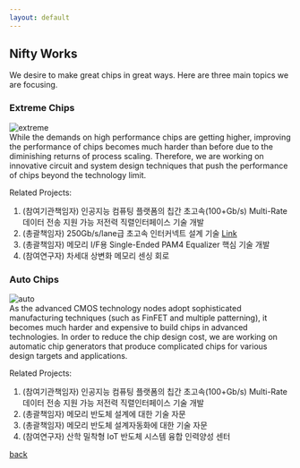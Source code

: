 ```yaml
---
layout: default
---
```


## Nifty Works 

We desire to make great chips in great ways. Here are three main topics we are 
focusing.

### Extreme Chips
![extreme](https://raw.githubusercontent.com/niftylab/niftylab.github.io/master/assets/img/research/extreme.png)  
While the demands on high performance chips are getting higher, improving the 
performance of chips becomes much harder than before due to the diminishing 
returns of process scaling.
Therefore, we are working on innovative circuit and system design techniques 
that push the performance of chips beyond the technology limit.

Related Projects:

1. (참여기관책임자) 인공지능 컴퓨팅 플랫폼의 칩간 초고속(100+Gb/s) Multi-Rate 데이터 전송 지원 가능 저전력 직렬인터페이스 기술 개발
1. (총괄책임자) 250Gb/s/lane급 초고속 인터커넥트 설계 기술 [Link](http://www.samsungstf.org/ssrfPr/researcher/viewResearcher.do?idx=426&pageIndex=&searchCondition=all&searchKeyword=&searchResearchProgram=ICT&searchResearchDepth1=&searchResearchDepth2=&searchResearchBelong=&searchResearchSelectYear=&searchResearchState=)
1. (총괄책임자) 메모리 I/F용 Single-Ended PAM4 Equalizer 핵심 기술 개발
1. (참여연구자) 차세대 상변화 메모리 센싱 회로

### Auto Chips
![auto](https://raw.githubusercontent.com/niftylab/niftylab.github.io/master/assets/img/research/auto.png)  
As the advanced CMOS technology nodes adopt sophisticated manufacturing 
techniques (such as FinFET and multiple patterning), it becomes much harder and 
expensive to build chips in advanced technologies. In order to reduce the 
chip design cost, we are working on automatic chip generators that produce 
complicated chips for various design targets and applications.

Related Projects:

1. (참여기관책임자) 인공지능 컴퓨팅 플랫폼의 칩간 초고속(100+Gb/s) Multi-Rate 데이터 전송 지원 가능 저전력 직렬인터페이스 기술 개발
1. (총괄책임자) 메모리 반도체 설계에 대한 기술 자문
1. (총괄책임자) 메모리 반도체 설계자동화에 대한 기술 자문
1. (참여연구자) 산학 밀착형 IoT 반도체 시스템 융합 인력양성 센터

<!--
### Smart Chips
![smart](https://raw.githubusercontent.com/niftylab/niftylab.github.io/master/assets/img/research/smart.png)  
More and more intelligent functions are being integrated to chips for smart 
applications, such as AI, autonomous vehicles, AR/VR. We are working on 
implementing smart chips that accelerate cool functions.
-->
[back](./)
